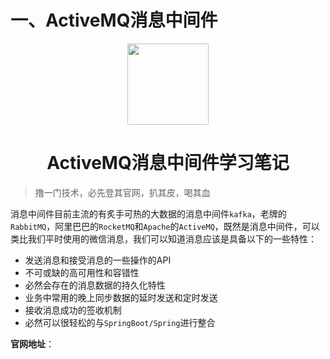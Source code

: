 # 一、ActiveMQ消息中间件

<p align="center">
<img width="130" align="center" src="http://image.luokangyuan.com/Java.svg"/>
</p>
<h1 align="center">ActiveMQ消息中间件学习笔记</h1>

> 撸一门技术，必先登其官网，扒其皮，喝其血

消息中间件目前主流的有炙手可热的大数据的消息中间件`kafka`，老牌的`RabbitMQ`，阿里巴巴的`RocketMQ`和`Apache`的`ActiveMQ`，既然是消息中间件，可以类比我们平时使用的微信消息，我们可以知道消息应该是具备以下的一些特性：

* 发送消息和接受消息的一些操作的API
* 不可或缺的高可用性和容错性
* 必然会存在的消息数据的持久化特性
* 业务中常用的晚上同步数据的延时发送和定时发送
* 接收消息成功的签收机制
* 必然可以很轻松的与`SpringBoot/Spring`进行整合



**官网地址**：